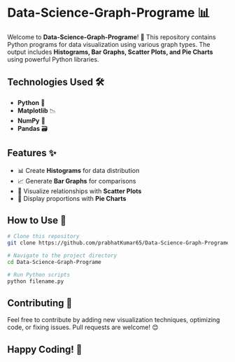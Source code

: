 # Data-Science-Graph-Programe 📊

Welcome to **Data-Science-Graph-Programe**! 🚀 This repository contains Python programs for data visualization using various graph types. The output includes **Histograms, Bar Graphs, Scatter Plots, and Pie Charts** using powerful Python libraries.

## Technologies Used 🛠️
- **Python** 🐍
- **Matplotlib** 📉
- **NumPy** 🔢
- **Pandas** 🗃️

## Features ✨
- 📊 Create **Histograms** for data distribution
- 📈 Generate **Bar Graphs** for comparisons
- 🔵 Visualize relationships with **Scatter Plots**
- 🥧 Display proportions with **Pie Charts**

## How to Use 📖
```sh
# Clone this repository
git clone https://github.com/prabhatKumar65/Data-Science-Graph-Programe.git

# Navigate to the project directory
cd Data-Science-Graph-Programe

# Run Python scripts
python filename.py
```

## Contributing 🤝
Feel free to contribute by adding new visualization techniques, optimizing code, or fixing issues. Pull requests are welcome! 😊

## Happy Coding! 🚀

